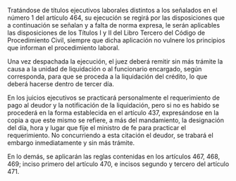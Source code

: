Tratándose de títulos ejecutivos laborales distintos a los señalados en el número 1 del artículo 464, su ejecución se regirá por las disposiciones que a continuación se señalan y a falta de norma expresa, le serán aplicables las disposiciones de los Títulos I y II del Libro Tercero del Código de Procedimiento Civil, siempre que dicha aplicación no vulnere los principios que informan el procedimiento laboral.

Una vez despachada la ejecución, el juez deberá remitir sin más trámite la causa a la unidad de liquidación o al funcionario encargado, según corresponda, para que se proceda a la liquidación del crédito, lo que deberá hacerse dentro de tercer día.

En los juicios ejecutivos se practicará personalmente el requerimiento de pago al deudor y la notificación de la liquidación, pero si no es habido se procederá en la forma establecida en el artículo 437, expresándose en la copia a que este mismo se refiere, a más del mandamiento, la designación del día, hora y lugar que fije el ministro de fe para practicar el requerimiento. No concurriendo a esta citación el deudor, se trabará el embargo inmediatamente y sin más trámite.

En lo demás, se aplicarán las reglas contenidas en los artículos 467, 468, 469; inciso primero del artículo 470, e incisos segundo y tercero del artículo 471.